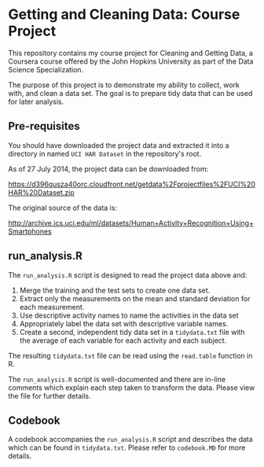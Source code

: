 Getting and Cleaning Data: Course Project
=========================================
This repository contains my course project for Cleaning and Getting Data, a
Coursera course offered by the John Hopkins University as part of the Data
Science Specialization.

The purpose of this project is to demonstrate my ability to collect, work with,
and clean a data set. The goal is to prepare tidy data that can be used for
later analysis.

Pre-requisites
--------------
You should have downloaded the project data and extracted it into a directory in
named `UCI HAR Dataset`  in the repository's root.

As of 27 July 2014, the project data can be downloaded from:

https://d396qusza40orc.cloudfront.net/getdata%2Fprojectfiles%2FUCI%20HAR%20Dataset.zip

The original source of the data is:

http://archive.ics.uci.edu/ml/datasets/Human+Activity+Recognition+Using+Smartphones

run_analysis.R
--------------
The `run_analysis.R` script is designed to read the project data above and:

1. Merge the training and the test sets to create one data set.
2. Extract only the measurements on the mean and standard deviation for each
   measurement.
3. Use descriptive activity names to name the activities in the data set
4. Appropriately label the data set with descriptive variable names.
5. Create a second, independent tidy data set in a `tidydata.txt` file with the
   average of each variable for each activity and each subject.

The resulting `tidydata.txt` file can be read using the `read.table` function
in R.

The `run_analysis.R` script is well-documented and there are in-line comments
which explain each step taken to transform the data. Please view the file for
further details.

Codebook
--------
A codebook accompanies the `run_analysis.R` script and describes the data which
can be found in `tidydata.txt`. Please refer to `codebook.MD` for more details.
